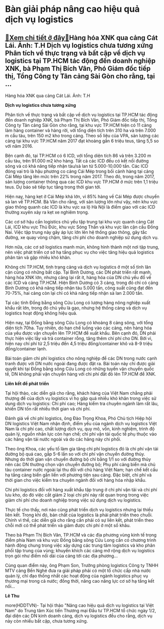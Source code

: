 Bàn giải pháp nâng cao hiệu quả dịch vụ logistics
=================================================

[:gift:Xem chi tiết ở đây:gift:](https://hddtvn.com/ban-giai-phap-nang-cao-hieu-qua-dich-vu-logistics/)Hàng hóa XNK qua cảng Cát Lái. Ảnh: T.H Dịch vụ logistics chưa tương xứng Phân tích về thực trạng và bất cập về dịch vụ logistics tại TP.HCM tác động đến doanh nghiệp XNK, bà Phạm Thị Bích Vân, Phó Giám đốc tiếp thị, Tổng Công ty Tân cảng Sài Gòn cho rằng, tại …
----------------------------------------------------------------------------------------------------------------------------------------------------------------------------------------------------------------------------------------------------------------------







 






 Hàng hóa XNK qua cảng Cát Lái. Ảnh: T.H 


**Dịch vụ logistics chưa tương xứng**


Phân tích về thực trạng và bất cập về dịch vụ logistics tại TP.HCM tác động đến doanh nghiệp XNK, bà Phạm Thị Bích Vân, Phó Giám đốc tiếp thị, Tổng Công ty Tân cảng Sài Gòn cho rằng, tại khu vực TP.HCM hiện có 11 cảng làm hàng container và hàng rời, với tổng diện tích trên 310 ha và trên 7.000 m cầu tàu, trên 150 m2 kho trong cảng. Theo số liệu của VPA, sản lượng các cảng tại khu vực TP.HCM năm 2017 đạt khoảng gần 6 triệu teus, tăng 5,5 so với năm 2016. 


 Bên cạnh đó, tại TP.HCM có 6 ICD, với tổng diện tích 86 và trên 3.200 m cầu tàu, trên 91.000 m2 kho hàng. Tất cả các ICD đều có kết nối đường sông và có khả năng tiếp nhận tàu/sà lan từ 5.000-10.000 tấn. Các ICD đóng vai trò là hậu phương co cảng Cái Mép trong bối cảnh hàng tại cảng Cái Mép tăng lên mức trên 22% trong năm 2017. Theo đó, trong năm 2017, sản lượng container thông qua các ICD khu vực TP.HCM ở mức trên 1,1 triệu teus. Dự báo sẽ tiếp tục tăng trong thời gian tới. 


 Hiện nay, hàng kẹt ở Cái Mép khá lớn, vì 85% hàng về Cái Mép được chuyển sà lan về TP.HCM. Bà Vân cho rằng, với sản lượng lớn như vậy, nên khu vực giao thông quanh các ICD là khu vực xa lộ Hà Nội là điểm giao với các ICD thường xuyên xảy ra kẹt xe nghiêm trọng. 


 Các cơ sở hậu cần logistics chủ yếu tập trung tại khu vực quanh cảng Cát Lái, ICD khu vực Thủ Đức, khu vực Sóng Thần và khu vực lân cận cầu Đồng Nai. Việc tập trung này gây áp lực lớn lên hệ thống giao thông, gây tắc đường, xe quay vòng chậm, tăng chi phí cho doanh nghiệp sử dụng dịch vụ.


 Hơn nữa, các cơ sở logistics manh mún, không hình thành một nơi tập trung, nên việc phát triển cơ sở hạ tầng phục vụ cho việc tăng hiệu quả logistics phân tán và gặp nhiều khó khăn. 


 Không chỉ TP.HCM, tình trạng cảng và dịch vụ logistics ở một số tỉnh lân cận cũng có những bất cập. Tại Bình Dương, các DN phát triển rất mạnh, hàng hóa XNK lớn, nhưng cảng lại rất ít, hàng hóa của DN chủ yếu đổ về các ICD và cảng TP.HCM. Hiện Bình Dương có 3 cảng, trong đó chỉ có cảng Bình Dương có khả năng tiếp nhận tàu 5.000 tấn, công suất cũng đạt đến 70-75%, hai cảng còn lại chỉ có khả năng tiếp nhận sà lan 2.000 tấn. 


 Tại các tỉnh Đồng bằng sông Cửu Long có lượng hàng nông nghiệp xuất khẩu rất lớn, trong đó chủ yếu là gạo, nhưng hệ thống cảng và dịch vụ logistics hoạt động không hiệu quả. 


 Hiện nay, tại Đồng bằng sông Cửu Long có khoảng 8 cảng sông, với tổng diện tích 70ha. Tuy nhiên, do hạn chế luồng vào các cảng, nên hàng hóa của yếu được vận chuyển lên TP.HCM để xuất khẩu. Bên cạnh đó, DN phải thực hiện việc lấy và trả container rỗng, tăng thêm chí phí cho DN. Bởi vì, hiện nay chí phí từ 2,5 triệu đến 4,5 triệu đồng/container khô và 8-9 triệu đồng/container lạnh. 


 Bài toán giảm chi phí logistics cho nông nghiệp để các DN trong nước cạnh tranh được với DN nước ngoài đang được đặt ra. Bài toán này chỉ được giải quyết khi tại Đồng bằng sông Cửu Long có những tuyến vận chuyển quốc tế, DN không phải vận chuyển hàng với chi phí đắt đỏ lên TP.HCM để XNK. 


 **Liên kết để phát triển**


 Tại hội thảo, các diễn giả cho rằng, khách hàng của Việt Nam chẳng phải thượng đế của dịch vụ logistics vì họ gặp quá nhiều khó khăn trong việc sử dụng dịch vụ logistics: Chi phí cao; Hàng kiểm tra chuyên ngành làm rất lâu, khiến DN tốn rất nhiều thời gian và chi phí.


 Đánh giá về chi phí logistics, ông Đào Trọng Khoa, Phó Chủ tịch Hiệp hội DN logistics Việt Nam nhận định, điểm yếu của ngành dịch vụ logistics Việt Nam là chi phí cao, chất lượng dịch vụ, quy mô, vốn, kinh nghiệm, trình độ quản lý, nguồn nhân lực còn hạn chế; chi phí vận tải quốc tế phụ thuộc vào các hãng vận tải nước ngoài và do các hãng này chi phối. 


 Theo ông Khoa, các yếu tố làm gia tăng chi phí logistics đó là chi phí vận tải đường bộ quá cao, gấp 5-6 lần so với chi phí vận chuyển đường thủy. Nhưng do thời gian vận chuyển đường bộ chỉ bằng 1/1 so với đường thủy nên các DN thường chọn vận chuyển đường bộ; Phụ phí cảng biển mà chủ tàu container nước ngoài lại thu đối với chủ hàng Việt Nam; hạn chế kết cấu hạ tầng cảng biển gắn liền với phương tiện sau cảng. Đặc biệt, chi phí và thời gian cho việc kiểm tra chuyên ngành đối với hàng hóa nhập khẩu. 


 Chi phí logistics đối với hàng xuất khẩu tập trung ở chi phí vận tải và chi phí lưu kho, do đó việc cắt giảm 2 loại chi phí này rất quan trọng trong việc giảm chi phí cho doanh nghiệp trong việc sử dụng dịch vụ logistics.


 Thực tế cho thấy, nơi nào cũng phát triển dịch vụ logistics nhưng lại thiếu liên kết. Trong khi đó, bản chất của logistics là phải phát triển theo chuỗi. Chính vì thế, các diễn giả cho rằng cần phải có sự liên kết, phát triển theo chỗi mới có thể phát triển và giảm được chi phí ở một số khâu. 


 Theo bà Phạm Thị Bích Vân, TP.HCM và các địa phương vùng kinh tế trọng điểm phía Nam và khu vực Đồng bằng sông Cửu Long cần có chương trình hành động chung trong việc xây dựng các trung tâm logistics và kho phân phối tập trung của vùng; khuyến khích các cảng mở rộng dịch vụ logistics trọn gói như điểm nối dài của cảng tới các địa phương… 


 Cùng quan điểm này, ông Phạm Son, Trưởng phòng logistics Công ty TNHH MTV cảng Bến Nghé đưa ra giải pháp phải có một tổ chức cấp nhà nước quản lý, chỉ đạo thống nhất các hoạt động của ngành logistics phục vụ thương mại trong cả nước; đồng thời, nâng cao năng lực cơ sở hạ tầng kết nối…






**Lê Thu**



more(HDDTVN)- Tại hội thảo "Nâng cao hiệu quả dịch vụ logistics tại Việt Nam" do Trung tâm Xúc tiến Thương mại Đầu tư TP.HCM tổ chức ngày 1/2, đại diện các DN kinh doanh cảng, dịch vụ logistics đều cho rằng, dịch vụ này còn nhiều bất cập, chưa tương xứng.

